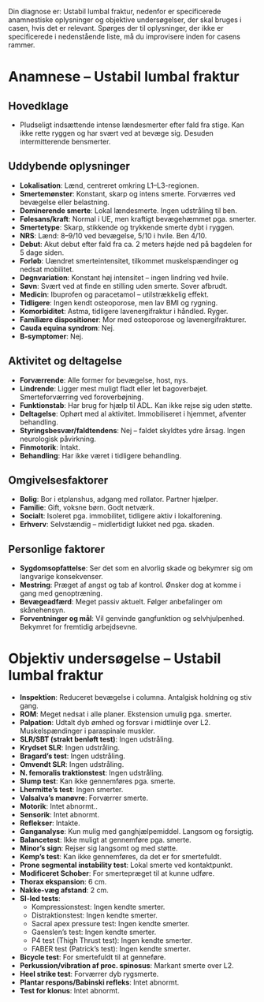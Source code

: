 
Din diagnose er: Ustabil lumbal fraktur, nedenfor er specificerede anamnestiske oplysninger og objektive undersøgelser, der skal bruges i casen, hvis det er relevant. Spørges der til oplysninger, der ikke er specificerede i nedenstående liste, må du improvisere inden for casens rammer. 

# Anamnese – Ustabil lumbal fraktur

## Hovedklage

- Pludseligt indsættende intense lændesmerter efter fald fra stige. Kan ikke rette ryggen og har svært ved at bevæge sig. Desuden intermitterende bensmerter.

## Uddybende oplysninger

- **Lokalisation**: Lænd, centreret omkring L1–L3-regionen.
- **Smertemønster**: Konstant, skarp og intens smerte. Forværres ved bevægelse eller belastning.
- **Dominerende smerte**: Lokal lændesmerte. Ingen udstråling til ben.
- **Følesans/kraft**: Normal i UE, men kraftigt bevægehæmmet pga. smerter.
- **Smertetype**: Skarp, stikkende og trykkende smerte dybt i ryggen.
- **NRS**: Lænd: 8–9/10 ved bevægelse, 5/10 i hvile. Ben 4/10.
- **Debut**: Akut debut efter fald fra ca. 2 meters højde ned på bagdelen for 5 dage siden.
- **Forløb**: Uændret smerteintensitet, tilkommet muskelspændinger og nedsat mobilitet.
- **Døgnvariation**: Konstant høj intensitet – ingen lindring ved hvile.
- **Søvn**: Svært ved at finde en stilling uden smerte. Sover afbrudt.
- **Medicin**: Ibuprofen og paracetamol – utilstrækkelig effekt.
- **Tidligere**: Ingen kendt osteoporose, men lav BMI og rygning.
- **Komorbiditet**: Astma, tidligere lavenergifraktur i håndled. Ryger.
- **Familiære dispositioner**: Mor med osteoporose og lavenergifrakturer. 
- **Cauda equina syndrom**: Nej.
- **B-symptomer**: Nej.

## Aktivitet og deltagelse

- **Forværrende**: Alle former for bevægelse, host, nys.
- **Lindrende**: Ligger mest muligt fladt eller let bagoverbøjet. Smerteforværring ved foroverbøjning.
- **Funktionstab**: Har brug for hjælp til ADL. Kan ikke rejse sig uden støtte.
- **Deltagelse**: Ophørt med al aktivitet. Immobiliseret i hjemmet, afventer behandling.
- **Styringsbesvær/faldtendens**: Nej – faldet skyldtes ydre årsag. Ingen neurologisk påvirkning.
- **Finmotorik**: Intakt.
- **Behandling**: Har ikke været i tidligere behandling.

## Omgivelsesfaktorer

- **Bolig**: Bor i etplanshus, adgang med rollator. Partner hjælper.
- **Familie**: Gift, voksne børn. Godt netværk.
- **Socialt**: Isoleret pga. immobilitet, tidligere aktiv i lokalforening.
- **Erhverv**: Selvstændig – midlertidigt lukket ned pga. skaden.

## Personlige faktorer

- **Sygdomsopfattelse**: Ser det som en alvorlig skade og bekymrer sig om langvarige konsekvenser.
- **Mestring**: Præget af angst og tab af kontrol. Ønsker dog at komme i gang med genoptræning.
- **Bevægeadfærd**: Meget passiv aktuelt. Følger anbefalinger om skånehensyn.
- **Forventninger og mål**: Vil genvinde gangfunktion og selvhjulpenhed. Bekymret for fremtidig arbejdsevne.

# Objektiv undersøgelse – Ustabil lumbal fraktur

- **Inspektion**: Reduceret bevægelse i columna. Antalgisk holdning og stiv gang.  
- **ROM**: Meget nedsat i alle planer. Ekstension umulig pga. smerter.  
- **Palpation**: Udtalt dyb ømhed og forsvar i midtlinje over L2. Muskelspændinger i paraspinale muskler.  
- **SLR/SBT (strakt benløft test)**: Ingen udstråling.  
- **Krydset SLR**: Ingen udstråling.  
- **Bragard’s test**: Ingen udstråling.  
- **Omvendt SLR**: Ingen udstråling.  
- **N. femoralis traktionstest**: Ingen udstråling.  
- **Slump test**: Kan ikke gennemføres pga. smerte.  
- **Lhermitte’s test**: Ingen smerter.  
- **Valsalva’s manøvre**: Forværrer smerte.  
- **Motorik**: Intet abnormt..  
- **Sensorik**: Intet abnormt.  
- **Reflekser**: Intakte.  
- **Ganganalyse**: Kun mulig med ganghjælpemiddel. Langsom og forsigtig.  
- **Balancetest**: Ikke muligt at gennemføre pga. smerte.  
- **Minor’s sign**: Rejser sig langsomt og med støtte.  
- **Kemp’s test**: Kan ikke gennemføres, da det er for smertefuldt.  
- **Prone segmental instability test**: Lokal smerte ved kontaktpunkt.   
- **Modificeret Schober**: For smertepræget til at kunne udføre.  
- **Thorax ekspansion**: 6 cm.  
- **Nakke-væg afstand**: 2 cm.  
- **SI-led tests**:  
  - Kompressionstest: Ingen kendte smerter.  
  - Distraktionstest: Ingen kendte smerter.  
  - Sacral apex pressure test: Ingen kendte smerter.  
  - Gaenslen’s test: Ingen kendte smerter.  
  - P4 test (Thigh Thrust test): Ingen kendte smerter.  
  - FABER test (Patrick’s test): Ingen kendte smerter.  
- **Bicycle test**: For smertefuldt til at genneføre.  
- **Perkussion/vibration af proc. spinosus**: Markant smerte over L2.  
- **Heel strike test**: Forværrer dyb rygsmerte.  
- **Plantar respons/Babinski refleks**: Intet abnormt.  
- **Test for klonus**: Intet abnormt.
